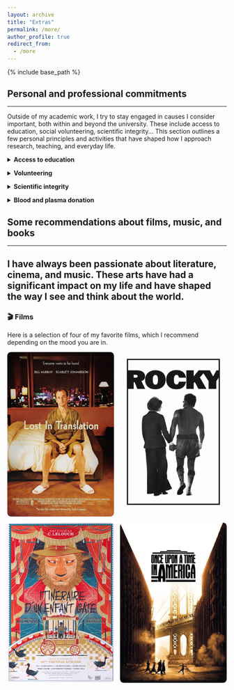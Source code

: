 ```yaml
---
layout: archive
title: "Extras"
permalink: /more/
author_profile: true
redirect_from:
  - /more
---
```


{% include base_path %}

## Personal and professional commitments
<hr style="margin-top: -0.1em; margin-bottom: 1em;">

Outside of my academic work, I try to stay engaged in causes I consider important, both within and beyond the university. These include access to education, social volunteering, scientific integrity... This section outlines a few personal principles and activities that have shaped how I approach research, teaching, and everyday life.

<details>
<summary><strong>Access to education</strong></summary>
I am committed to helping bridge the gap in access to higher education, particularly for students from underrepresented or disadvantaged backgrounds. Since 2024, I have for example supervised several MathC2 workshops, national programs in France aimed at high school students from under-resourced schools and often with a strong focus on encouraging young women to pursue scientific studies. 

I have also participated in multiple high school outreach events where I presented my work and the broader world of applied mathematics in concrete and relatable terms. In my own teaching at the university, I make it a priority to build strong, individualized connections with students. I meet with many of them one-on-one to ensure they feel supported, especially those who may lack familiarity with the expectations and codes of academic environments, as I did in the past.  

I am deeply convinced that social class remains the most structural and persistent form of inequality in access to academic and scientific careers. I intend to continue working closely with highly motivated students whose families are not traditionally connected to the world of higher education or research.  

Beyond outreach, I aim to develop my own accessible teaching resources; in particular, content designed to demystify mathematics and scientific studies for students who may lack early exposure or institutional support. My long-term goal is to help make our field more welcoming and comprehensible to those who are often kept at its margins. But as I am still a student, this can wait. ☺

</details>

<div style="margin-bottom: 1em;"></div>

<details>
<summary><strong>Volunteering</strong></summary>
I have always believed in giving back to society, in return for the many opportunities and support it has offered me. For several years, I regularly organized activities and animations for children in the pediatric ward of the hospital in my hometown. I also gave free tutoring sessions to classmates or younger students who needed academic support, and when I was younger I volunteered at the local community center (MJC) of my hometown. In addition, I have occasionally acted as a foster home for pets in need (I love animals).

</details>

<div style="margin-bottom: 1em;"></div>

<details>
<summary><strong>Scientific integrity</strong></summary>
As a PhD student just beginning my career, I don’t have all the answers, but one thing I care deeply about is the integrity of the work I contribute to.  

From the very start of my thesis, my advisors have emphasized the importance of rigorous, meaningful, and honest research. I try to uphold that standard by asking myself whether what I'm doing really brings something new.  

I’m well aware that the pressure to publish is real, but I don’t want to fall into the habit of producing papers just to build up a list. I'd rather take my time, collaborate thoughtfully, and produce results I can stand by, even if that means fewer publications for now.

</details>

<div style="margin-bottom: 1em;"></div>

<details>
<summary><strong>Blood and plasma donation</strong></summary>
I am a regular blood and plasma donor. I started donating at a young age and continue to do so whenever possible. I am particularly aware of the importance of donations for people with rare blood types. I encourage anyone who is eligible to donate and help address ongoing shortages. You can easily make an appointment through the <a href="https://dondesang.efs.sante.fr" target="_blank" rel="noopener noreferrer">EFS</a> website.

</details>

## Some recommendations about films, music, and books
<hr style="margin-top: -0.1em; margin-bottom: 1em;">

I have always been passionate about literature, cinema, and music. These arts have had a significant impact on my life and have shaped the way I see and think about the world.
---

<style>
.film-card {
  position: relative;
  flex: 1;
  min-width: 200px;
  overflow: hidden;
  border-radius: 8px;
}

.film-card img {
  width: 100%;
  display: block;
  border-radius: 8px;
}

.film-overlay {
  position: absolute;
  bottom: 0;
  left: 0;
  right: 0;
  background: rgba(0,0,0,0.75);
  color: white;
  padding: 0.5em;
  opacity: 0;
  transition: opacity 0.3s ease;
  font-size: 0.9em;
}

.film-card:hover .film-overlay {
  opacity: 1;
}
</style>

### 🎬 Films
Here is a selection of four of my favorite films, which I recommend depending on the mood you are in.

<div style="display: flex; flex-wrap: wrap; gap: 1em; margin-top: 1em;">
  <div class="film-card">
    <img src="/images/films/lost.jpg" alt="Lost in Translation (2003)">
    <div class="film-overlay">
      <strong>Lost in Translation (2003)</strong><br>
      A gripping story with stunning visuals.
    </div>
  </div>
  <div class="film-card">
    <img src="/images/films/rocky.jpg" alt="Rocky (1976)">
    <div class="film-overlay">
      <strong>Rocky (1976)</strong><br>
      A classic that never loses its charm.
    </div>
  </div>
  <div class="film-card">
    <img src="/images/films/itineraire.jpg" alt="Itinéraire d'un enfant gâté (1988)">
    <div class="film-overlay">
      <strong>Itinéraire d'un enfant gâté (1988)</strong><br>
      A powerful reflection on human nature.
    </div>
  </div>
  <div class="film-card">
    <img src="/images/films/once.jpg" alt="Once Upon a Time in America (1984)">
    <div class="film-overlay">
      <strong>Once Upon a Time in America (1984)</strong><br>
      An inspiring journey full of emotion.
    </div>
  </div>
</div>

<!-- ---

### Music
A selection of albums and tracks that I have been listening to a lot lately.

<div style="display: flex; flex-wrap: wrap; gap: 1em; margin-top: 1em;">
  <div style="flex: 1; min-width: 200px; text-align: center;">
    <img src="/assets/images/music1.jpg" alt="Music 1" style="width:100%; border-radius: 8px;">
    <p style="margin-top: 0.5em;">Energetic and uplifting melodies.</p>
  </div>
  <div style="flex: 1; min-width: 200px; text-align: center;">
    <img src="/assets/images/music2.jpg" alt="Music 2" style="width:100%; border-radius: 8px;">
    <p style="margin-top: 0.5em;">Calm and atmospheric soundscapes.</p>
  </div>
  <div style="flex: 1; min-width: 200px; text-align: center;">
    <img src="/assets/images/music3.jpg" alt="Music 3" style="width:100%; border-radius: 8px;">
    <p style="margin-top: 0.5em;">A timeless piece I keep coming back to.</p>
  </div>
  <div style="flex: 1; min-width: 200px; text-align: center;">
    <img src="/assets/images/music4.jpg" alt="Music 4" style="width:100%; border-radius: 8px;">
    <p style="margin-top: 0.5em;">Raw emotion captured in sound.</p>
  </div>
</div>

---

### Books
Four books that left a mark on me, whether for their ideas, their storytelling, or their style.

<div style="display: flex; flex-wrap: wrap; gap: 1em; margin-top: 1em;">
  <div style="flex: 1; min-width: 200px; text-align: center;">
    <img src="/assets/images/book1.jpg" alt="Book 1" style="width:100%; border-radius: 8px;">
    <p style="margin-top: 0.5em;">A thought-provoking exploration of ideas.</p>
  </div>
  <div style="flex: 1; min-width: 200px; text-align: center;">
    <img src="/assets/images/book2.jpg" alt="Book 2" style="width:100%; border-radius: 8px;">
    <p style="margin-top: 0.5em;">A moving story with unforgettable characters.</p>
  </div>
  <div style="flex: 1; min-width: 200px; text-align: center;">
    <img src="/assets/images/book3.jpg" alt="Book 3" style="width:100%; border-radius: 8px;">
    <p style="margin-top: 0.5em;">Challenging and rewarding in equal measure.</p>
  </div>
  <div style="flex: 1; min-width: 200px; text-align: center;">
    <img src="/assets/images/book4.jpg" alt="Book 4" style="width:100%; border-radius: 8px;">
    <p style="margin-top: 0.5em;">An inspiring read that stayed with me.</p>
  </div>
</div> -->
